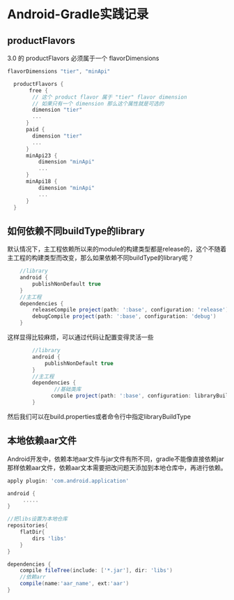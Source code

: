 # Android-Gradle实践记录

## productFlavors

3.0 的 productFlavors 必须属于一个 flavorDimensions

```groovy
flavorDimensions "tier", "minApi"

  productFlavors {
       free {
        // 这个 product flavor 属于 "tier" flavor dimension
        // 如果只有一个 dimension 那么这个属性就是可选的
        dimension "tier"
        ...
      }
      paid {
        dimension "tier"
        ...
      }
      minApi23 {
          dimension "minApi"
          ...
      }
      minApi18 {
          dimension "minApi"
          ...
      }
  }
```

## 如何依赖不同buildType的library

默认情况下，主工程依赖所以来的module的构建类型都是release的，这个不随着主工程的构建类型而改变，那么如果依赖不同buildType的library呢？

```groovy
    //library
    android {
        publishNonDefault true
    }
    //主工程
    dependencies {
        releaseCompile project(path: ':base', configuration: 'release')
        debugCompile project(path: ':base', configuration: 'debug')
    }
```

这样显得比较麻烦，可以通过代码让配置变得灵活一些

```groovy
        //library
        android {
            publishNonDefault true
        }
        //主工程
        dependencies {
               //基础类库
              compile project(path: ':base', configuration: libraryBuildType)
        }
```

然后我们可以在build.properties或者命令行中指定libraryBuildType

## 本地依赖aar文件

Android开发中，依赖本地aar文件与jar文件有所不同，gradle不能像直接依赖jar那样依赖aar文件，依赖aar文本需要把改问题天添加到本地仓库中，再进行依赖。

```groovy
apply plugin: 'com.android.application'

android {
     .....
}

//把libs设置为本地仓库
repositories{
    flatDir{
        dirs 'libs'
    }
}

dependencies {
    compile fileTree(include: ['*.jar'], dir: 'libs')
    //依赖arr
    compile(name:'aar_name', ext:'aar')
}
```